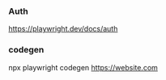 ### Auth

https://playwright.dev/docs/auth

### codegen

npx playwright codegen https://website.com
